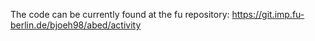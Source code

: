 The code can be currently found at the fu repository:
https://git.imp.fu-berlin.de/bjoeh98/abed/activity
